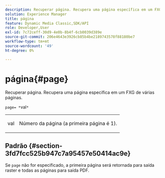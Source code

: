 ```yaml
---
description: Recuperar página. Recupera uma página específica em um FXG de várias páginas.
solution: Experience Manager
title: página
feature: Dynamic Media Classic,SDK/API
role: Developer,User
exl-id: 7c72ceff-30d9-4e0b-8b4f-6cb0039d389e
source-git-commit: 206e4643e3926cb85b4be2189743578f88180be7
workflow-type: tm+mt
source-wordcount: '49'
ht-degree: 0%

---
```


# página{#page}

Recuperar página. Recupera uma página específica em um FXG de várias páginas.

`page= *`val`*`

<table id="simpletable_E92560F812B64A36A3D108CA7DEED5AC"> 
 <tr class="strow"> 
  <td class="stentry"> <p><span class="codeph"> <span class="varname"> val</span></span> </p> </td> 
  <td class="stentry"> <p>Número da página (a primeira página é 1). </p></td> 
 </tr> 
</table>

## Padrão {#section-3fd7fcc525b947c7a95457e50414ac9e}

Se `page` não for especificado, a primeira página será retornada para saída raster e todas as páginas para saída PDF.
